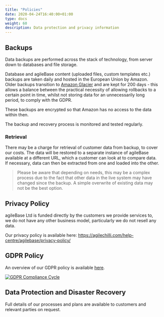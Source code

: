 ```yaml
---
title: "Policies"
date: 2020-04-24T16:40:00+01:00
type: docs
weight: 60
description: Data protection and privacy information
---
```

## Backups
Data backups are performed across the stack of technology, from server down to databases and file storage.

Database and agileBase content (uploaded files, custom templates etc.) backups are taken daily and hosted in the European Union by Amazon. Older backups transition to [Amazon Glacier](https://aws.amazon.com/glacier/) and are kept for 200 days - this allows a balance between the practical necessity of allowing rollbacks to a certain point in time, whilst not storing data for an unnecessarily long period, to comply with the GDPR.

These backups are encrypted so that Amazon has no access to the data within then.

The backup and recovery process is monitored and tested regularly.

### Retrieval
There may be a charge for retrieval of customer data from backup, to cover our costs. The data will be restored to a separate instance of agileBase available at a different URL, which a customer can look at to compare data. If necessary, data can then be extracted from one and loaded into the other.

> Please be aware that depending on needs, this may be a complex process due to the fact that other data in the live system may have changed since the backup. A simple overwrite of existing data may not be the best option.

## Privacy Policy

agileBase Ltd is funded directly by the customers we provide services to, we do not have any other business model, particularly we do not resell any data.

Our privacy policy is available here: https://agilechilli.com/help-centre/agilebase/privacy-policy/

## GDPR Policy

An overview of our GDPR policy is available [here](/gdpr-overview.pdf).

[![GDPR Compliance Cycle](/gdpr-compliance-cycle.png)](/gdpr-overview.pdf)

## Data Protection and Disaster Recovery

Full details of our processes and plans are available to customers and relevant parties on request.

